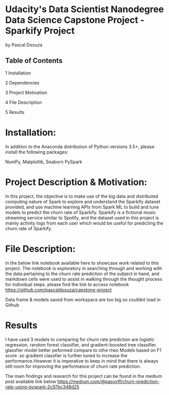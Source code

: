# Udacity's Data Scientist Nanodegree Data Science Capstone Project - Sparkify Project

by Pascal Dsouza

## Table of Contents


1 Installation

2 Dependencies

3 Project Motivation

4 File Description

5 Results


# Installation:

In addition to the Anaconda distribution of Python versions 3.5+, please install the following packages:

NumPy, Matplotlib, Seaborn
PySpark

# Project Description & Motivation:

In this project, the objective is to make use of the big data and distributed computing nature of Spark to explore and understand the Sparkify dataset provided, and use machine learning APIs from Spark ML to build and tune models to predict the churn rate of Sparkify. Sparkify is a fictional music streaming service similar to Spotify, and the dataset used in this project is mainly activity logs from each user which would be useful for predicting the churn rate of Sparkify.

# File Description:

in the below link  notebook available here to showcase work related to this project. The notebook is exploratory in searching through and working with the data pertaining to the churn rate prediction of the subject in hand, and markdown cells were used to assist in walking through the thought process for individual steps.
please find the link to access notebook 
https://github.com/pascaldsouza/capstone-project 

Data frame & models  saved from workspace are too big so coulldnt load in Github

# Results

I have used 3 models to comparing for churn rate prediction are logistic regression, random forest classifier, and gradient-boosted tree classifier. glassfier model better peformed compare to othe rtwo Models based on F1 score .so gradient classfier is further tuned to increase the performance.However it is imperative to keep in mind that there is always still room for improving the performance of churn rate prediction.

The main findings and research for this project can be found in the medium  post available link below 
https://medium.com/@pasvyff/churn-prediction-rate-using-pyspark-2c97bc348d25
